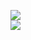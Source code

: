 [![](https://img.shields.io/badge/Made%20With-Github%20Spray-lightgrey.svg?style=for-the-badge&logo=github)](https://github.com/Annihil/github-spray#25324)  
[![](https://i.imgur.com/2DrTn0Z.gif)](https://github.com/Annihil/github-spray)